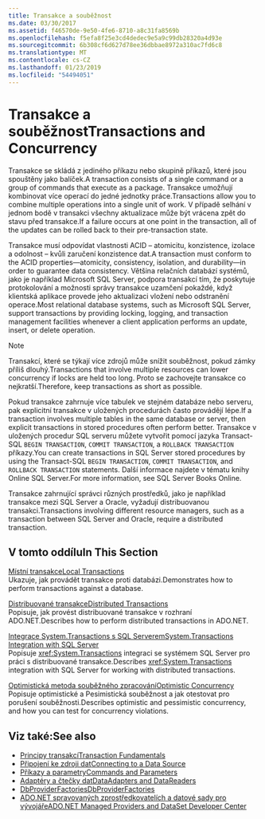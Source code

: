 ```yaml
---
title: Transakce a souběžnost
ms.date: 03/30/2017
ms.assetid: f46570de-9e50-4fe6-8710-a8c31fa8569b
ms.openlocfilehash: f5efa8f25e3cd4dedec9e5a9c99db28320a4d93e
ms.sourcegitcommit: 6b308cf6d627d78ee36dbbae8972a310ac7fd6c8
ms.translationtype: MT
ms.contentlocale: cs-CZ
ms.lasthandoff: 01/23/2019
ms.locfileid: "54494051"
---
```

# <a name="transactions-and-concurrency"></a><span data-ttu-id="376c3-102">Transakce a souběžnost</span><span class="sxs-lookup"><span data-stu-id="376c3-102">Transactions and Concurrency</span></span>
<span data-ttu-id="376c3-103">Transakce se skládá z jediného příkazu nebo skupině příkazů, které jsou spouštěny jako balíček.</span><span class="sxs-lookup"><span data-stu-id="376c3-103">A transaction consists of a single command or a group of commands that execute as a package.</span></span> <span data-ttu-id="376c3-104">Transakce umožňují kombinovat více operací do jedné jednotky práce.</span><span class="sxs-lookup"><span data-stu-id="376c3-104">Transactions allow you to combine multiple operations into a single unit of work.</span></span> <span data-ttu-id="376c3-105">V případě selhání v jednom bodě v transakci všechny aktualizace může být vrácena zpět do stavu před transakce.</span><span class="sxs-lookup"><span data-stu-id="376c3-105">If a failure occurs at one point in the transaction, all of the updates can be rolled back to their pre-transaction state.</span></span>  
  
 <span data-ttu-id="376c3-106">Transakce musí odpovídat vlastnosti ACID – atomicitu, konzistence, izolace a odolnost – kvůli zaručení konzistence dat.</span><span class="sxs-lookup"><span data-stu-id="376c3-106">A transaction must conform to the ACID properties—atomicity, consistency, isolation, and durability—in order to guarantee data consistency.</span></span> <span data-ttu-id="376c3-107">Většina relačních databází systémů, jako je například Microsoft SQL Server, podpora transakcí tím, že poskytuje protokolování a možnosti správy transakce uzamčení pokaždé, když klientská aplikace provede jeho aktualizaci vložení nebo odstranění operace.</span><span class="sxs-lookup"><span data-stu-id="376c3-107">Most relational database systems, such as Microsoft SQL Server, support transactions by providing locking, logging, and transaction management facilities whenever a client application performs an update, insert, or delete operation.</span></span>  
  
> [!NOTE]
>  <span data-ttu-id="376c3-108">Transakcí, které se týkají více zdrojů může snížit souběžnost, pokud zámky příliš dlouhý.</span><span class="sxs-lookup"><span data-stu-id="376c3-108">Transactions that involve multiple resources can lower concurrency if locks are held too long.</span></span> <span data-ttu-id="376c3-109">Proto se zachovejte transakce co nejkratší.</span><span class="sxs-lookup"><span data-stu-id="376c3-109">Therefore, keep transactions as short as possible.</span></span>  
  
 <span data-ttu-id="376c3-110">Pokud transakce zahrnuje více tabulek ve stejném databáze nebo serveru, pak explicitní transakce v uložených procedurách často provádějí lépe.</span><span class="sxs-lookup"><span data-stu-id="376c3-110">If a transaction involves multiple tables in the same database or server, then explicit transactions in stored procedures often perform better.</span></span> <span data-ttu-id="376c3-111">Transakce v uložených procedur SQL serveru můžete vytvořit pomocí jazyka Transact-SQL `BEGIN TRANSACTION`, `COMMIT TRANSACTION`, a `ROLLBACK TRANSACTION` příkazy.</span><span class="sxs-lookup"><span data-stu-id="376c3-111">You can create transactions in SQL Server stored procedures by using the Transact-SQL `BEGIN TRANSACTION`, `COMMIT TRANSACTION`, and `ROLLBACK TRANSACTION` statements.</span></span> <span data-ttu-id="376c3-112">Další informace najdete v tématu knihy Online SQL Server.</span><span class="sxs-lookup"><span data-stu-id="376c3-112">For more information, see SQL Server Books Online.</span></span>  
  
 <span data-ttu-id="376c3-113">Transakce zahrnující správci různých prostředků, jako je například transakce mezi SQL Server a Oracle, vyžadují distribuovanou transakci.</span><span class="sxs-lookup"><span data-stu-id="376c3-113">Transactions involving different resource managers, such as a transaction between SQL Server and Oracle, require a distributed transaction.</span></span>  
  
## <a name="in-this-section"></a><span data-ttu-id="376c3-114">V tomto oddílu</span><span class="sxs-lookup"><span data-stu-id="376c3-114">In This Section</span></span>  
 [<span data-ttu-id="376c3-115">Místní transakce</span><span class="sxs-lookup"><span data-stu-id="376c3-115">Local Transactions</span></span>](../../../../docs/framework/data/adonet/local-transactions.md)  
 <span data-ttu-id="376c3-116">Ukazuje, jak provádět transakce proti databázi.</span><span class="sxs-lookup"><span data-stu-id="376c3-116">Demonstrates how to perform transactions against a database.</span></span>  
  
 [<span data-ttu-id="376c3-117">Distribuované transakce</span><span class="sxs-lookup"><span data-stu-id="376c3-117">Distributed Transactions</span></span>](../../../../docs/framework/data/adonet/distributed-transactions.md)  
 <span data-ttu-id="376c3-118">Popisuje, jak provést distribuované transakce v rozhraní ADO.NET.</span><span class="sxs-lookup"><span data-stu-id="376c3-118">Describes how to perform distributed transactions in ADO.NET.</span></span>  
  
 [<span data-ttu-id="376c3-119">Integrace System.Transactions s SQL Serverem</span><span class="sxs-lookup"><span data-stu-id="376c3-119">System.Transactions Integration with SQL Server</span></span>](../../../../docs/framework/data/adonet/system-transactions-integration-with-sql-server.md)  
 <span data-ttu-id="376c3-120">Popisuje <xref:System.Transactions> integraci se systémem SQL Server pro práci s distribuované transakce.</span><span class="sxs-lookup"><span data-stu-id="376c3-120">Describes <xref:System.Transactions> integration with SQL Server for working with distributed transactions.</span></span>  
  
 [<span data-ttu-id="376c3-121">Optimistická metoda souběžného zpracování</span><span class="sxs-lookup"><span data-stu-id="376c3-121">Optimistic Concurrency</span></span>](../../../../docs/framework/data/adonet/optimistic-concurrency.md)  
 <span data-ttu-id="376c3-122">Popisuje optimistické a Pesimistická souběžnost a jak otestovat pro porušení souběžnosti.</span><span class="sxs-lookup"><span data-stu-id="376c3-122">Describes optimistic and pessimistic concurrency, and how you can test for concurrency violations.</span></span>  
  
## <a name="see-also"></a><span data-ttu-id="376c3-123">Viz také:</span><span class="sxs-lookup"><span data-stu-id="376c3-123">See also</span></span>
- [<span data-ttu-id="376c3-124">Principy transakcí</span><span class="sxs-lookup"><span data-stu-id="376c3-124">Transaction Fundamentals</span></span>](../../../../docs/framework/data/transactions/transaction-fundamentals.md)
- [<span data-ttu-id="376c3-125">Připojení ke zdroji dat</span><span class="sxs-lookup"><span data-stu-id="376c3-125">Connecting to a Data Source</span></span>](../../../../docs/framework/data/adonet/connecting-to-a-data-source.md)
- [<span data-ttu-id="376c3-126">Příkazy a parametry</span><span class="sxs-lookup"><span data-stu-id="376c3-126">Commands and Parameters</span></span>](../../../../docs/framework/data/adonet/commands-and-parameters.md)
- [<span data-ttu-id="376c3-127">Adaptéry a čtečky dat</span><span class="sxs-lookup"><span data-stu-id="376c3-127">DataAdapters and DataReaders</span></span>](../../../../docs/framework/data/adonet/dataadapters-and-datareaders.md)
- [<span data-ttu-id="376c3-128">DbProviderFactories</span><span class="sxs-lookup"><span data-stu-id="376c3-128">DbProviderFactories</span></span>](../../../../docs/framework/data/adonet/dbproviderfactories.md)
- [<span data-ttu-id="376c3-129">ADO.NET spravovaných zprostředkovatelích a datové sady pro vývojáře</span><span class="sxs-lookup"><span data-stu-id="376c3-129">ADO.NET Managed Providers and DataSet Developer Center</span></span>](https://go.microsoft.com/fwlink/?LinkId=217917)
